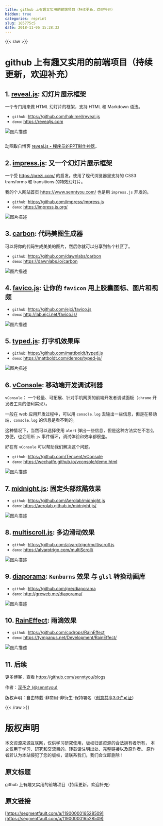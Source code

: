 ```yaml
---
title: github 上有趣又实用的前端项目（持续更新，欢迎补充）
hidden: true
categories: reprint
slug: 185775c5
date: 2018-11-06 15:28:32
---
```


{{< raw >}}
<h1 id="articleHeader0">github &#x4E0A;&#x6709;&#x8DA3;&#x53C8;&#x5B9E;&#x7528;&#x7684;&#x524D;&#x7AEF;&#x9879;&#x76EE;&#xFF08;&#x6301;&#x7EED;&#x66F4;&#x65B0;&#xFF0C;&#x6B22;&#x8FCE;&#x8865;&#x5145;&#xFF09;</h1><h2 id="articleHeader1">1. <a href="https://github.com/hakimel/reveal.js" rel="nofollow noreferrer" target="_blank">reveal.js</a>: &#x5E7B;&#x706F;&#x7247;&#x5C55;&#x793A;&#x6846;&#x67B6;</h2><p>&#x4E00;&#x4E2A;&#x4E13;&#x95E8;&#x7528;&#x6765;&#x505A; HTML &#x5E7B;&#x706F;&#x7247;&#x7684;&#x6846;&#x67B6;&#xFF0C;&#x652F;&#x6301; HTML &#x548C; Markdown &#x8BED;&#x6CD5;&#x3002;</p><ul><li><code>github</code>: <a href="https://github.com/hakimel/reveal.js" rel="nofollow noreferrer" target="_blank">https://github.com/hakimel/reveal.js</a></li><li><code>demo</code>: <a href="https://revealjs.com" rel="nofollow noreferrer" target="_blank">https://revealjs.com</a></li></ul><p><span class="img-wrap"><img data-src="/img/bVbhvYx?w=1315&amp;h=639" src="https://static.alili.tech/img/bVbhvYx?w=1315&amp;h=639" alt="&#x56FE;&#x7247;&#x63CF;&#x8FF0;" title="&#x56FE;&#x7247;&#x63CF;&#x8FF0;" style="cursor:pointer;display:inline"></span></p><p><span class="img-wrap"><img data-src="/img/remote/1460000016528512" src="https://static.alili.tech/img/remote/1460000016528512" alt="" title="" style="cursor:pointer"></span></p><p>&#x52A8;&#x56FE;&#x53D6;&#x81EA;&#x535A;&#x5BA2; <a href="https://www.jianshu.com/p/b58c365d98c1" rel="nofollow noreferrer" target="_blank">reveal.js - &#x7A0B;&#x5E8F;&#x5458;&#x7684;PPT&#x5236;&#x4F5C;&#x795E;&#x5668;</a>&#x3002;</p><h2 id="articleHeader2">2. <a href="https://github.com/impress/impress.js" rel="nofollow noreferrer" target="_blank">impress.js</a>: &#x53C8;&#x4E00;&#x4E2A;&#x5E7B;&#x706F;&#x7247;&#x5C55;&#x793A;&#x6846;&#x67B6;</h2><p>&#x4E00;&#x4E2A;&#x53D7; <a href="https://prezi.com/" rel="nofollow noreferrer" target="_blank">https://prezi.com/</a> &#x7684;&#x542F;&#x53D1;&#xFF0C;&#x4F7F;&#x7528;&#x4E86;&#x73B0;&#x4EE3;&#x6D4F;&#x89C8;&#x5668;&#x91CC;&#x652F;&#x6301;&#x7684; CSS3 transforms &#x548C; transitions &#x7684;&#x7279;&#x6548;&#x5E7B;&#x706F;&#x7247;&#x3002;</p><p>&#x6211;&#x7684;&#x4E2A;&#x4EBA;&#x7F51;&#x7AD9;&#x9996;&#x9875; <a href="https://www.senntyou.com/" rel="nofollow noreferrer" target="_blank">https://www.senntyou.com/</a> &#x4E5F;&#x662F;&#x7528; <code>impress.js</code> &#x5F00;&#x53D1;&#x7684;&#x3002;</p><ul><li><code>github</code>: <a href="https://github.com/impress/impress.js" rel="nofollow noreferrer" target="_blank">https://github.com/impress/impress.js</a></li><li><code>demo</code>: <a href="https://impress.js.org/" rel="nofollow noreferrer" target="_blank">https://impress.js.org/</a></li></ul><p><span class="img-wrap"><img data-src="/img/bVbhvYG?w=1320&amp;h=638" src="https://static.alili.tech/img/bVbhvYG?w=1320&amp;h=638" alt="&#x56FE;&#x7247;&#x63CF;&#x8FF0;" title="&#x56FE;&#x7247;&#x63CF;&#x8FF0;" style="cursor:pointer;display:inline"></span></p><h2 id="articleHeader3">3. <a href="https://github.com/dawnlabs/carbon" rel="nofollow noreferrer" target="_blank">carbon</a>: &#x4EE3;&#x7801;&#x7F8E;&#x56FE;&#x751F;&#x6210;&#x5668;</h2><p>&#x53EF;&#x4EE5;&#x5C06;&#x4F60;&#x7684;&#x4EE3;&#x7801;&#x751F;&#x6210;&#x7F8E;&#x7F8E;&#x7684;&#x56FE;&#x7247;&#xFF0C;&#x7136;&#x540E;&#x4F60;&#x5C31;&#x53EF;&#x4EE5;&#x5206;&#x4EAB;&#x5230;&#x5404;&#x4E2A;&#x793E;&#x533A;&#x4E86;&#x3002;</p><ul><li><code>github</code>: <a href="https://github.com/dawnlabs/carbon" rel="nofollow noreferrer" target="_blank">https://github.com/dawnlabs/carbon</a></li><li><code>demo</code>: <a href="https://dawnlabs.io/carbon" rel="nofollow noreferrer" target="_blank">https://dawnlabs.io/carbon</a></li></ul><p><span class="img-wrap"><img data-src="/img/bVbhvYH?w=1297&amp;h=634" src="https://static.alili.tech/img/bVbhvYH?w=1297&amp;h=634" alt="&#x56FE;&#x7247;&#x63CF;&#x8FF0;" title="&#x56FE;&#x7247;&#x63CF;&#x8FF0;" style="cursor:pointer;display:inline"></span></p><h2 id="articleHeader4">4. <a href="https://github.com/ejci/favico.js" rel="nofollow noreferrer" target="_blank">favico.js</a>: &#x8BA9;&#x4F60;&#x7684; <code>favicon</code> &#x7528;&#x4E0A;&#x80F6;&#x56CA;&#x56FE;&#x6807;&#x3001;&#x56FE;&#x7247;&#x548C;&#x89C6;&#x9891;</h2><ul><li><code>github</code>: <a href="https://github.com/ejci/favico.js" rel="nofollow noreferrer" target="_blank">https://github.com/ejci/favico.js</a></li><li><code>demo</code>: <a href="http://lab.ejci.net/favico.js/" rel="nofollow noreferrer" target="_blank">http://lab.ejci.net/favico.js/</a></li></ul><p><span class="img-wrap"><img data-src="/img/bVbhvYM?w=1298&amp;h=617" src="https://static.alili.tech/img/bVbhvYM?w=1298&amp;h=617" alt="&#x56FE;&#x7247;&#x63CF;&#x8FF0;" title="&#x56FE;&#x7247;&#x63CF;&#x8FF0;" style="cursor:pointer"></span></p><h2 id="articleHeader5">5. <a href="https://github.com/mattboldt/typed.js" rel="nofollow noreferrer" target="_blank">typed.js</a>: &#x6253;&#x5B57;&#x673A;&#x6548;&#x679C;&#x5E93;</h2><ul><li><code>github</code>: <a href="https://github.com/mattboldt/typed.js" rel="nofollow noreferrer" target="_blank">https://github.com/mattboldt/typed.js</a></li><li><code>demo</code>: <a href="https://mattboldt.com/demos/typed-js/" rel="nofollow noreferrer" target="_blank">https://mattboldt.com/demos/typed-js/</a></li></ul><p><span class="img-wrap"><img data-src="/img/bVbhvYO?w=1289&amp;h=532" src="https://static.alili.tech/img/bVbhvYO?w=1289&amp;h=532" alt="&#x56FE;&#x7247;&#x63CF;&#x8FF0;" title="&#x56FE;&#x7247;&#x63CF;&#x8FF0;" style="cursor:pointer;display:inline"></span></p><h2 id="articleHeader6">6. <a href="https://github.com/Tencent/vConsole" rel="nofollow noreferrer" target="_blank">vConsole</a>: &#x79FB;&#x52A8;&#x7AEF;&#x5F00;&#x53D1;&#x8C03;&#x8BD5;&#x5229;&#x5668;</h2><p><code>vConsole</code>&#xFF1A; &#x4E00;&#x4E2A;&#x8F7B;&#x91CF;&#x3001;&#x53EF;&#x62D3;&#x5C55;&#x3001;&#x9488;&#x5BF9;&#x624B;&#x673A;&#x7F51;&#x9875;&#x7684;&#x524D;&#x7AEF;&#x5F00;&#x53D1;&#x8005;&#x8C03;&#x8BD5;&#x9762;&#x677F;&#xFF08;<code>chrome</code> &#x5F00;&#x53D1;&#x8005;&#x5DE5;&#x5177;&#x7684;&#x4FBF;&#x5229;&#x5B9E;&#x73B0;&#xFF09;&#x3002;</p><p>&#x4E00;&#x822C;&#x5728; web &#x5E94;&#x7528;&#x5F00;&#x53D1;&#x8FC7;&#x7A0B;&#x4E2D;&#xFF0C;&#x53EF;&#x4EE5;&#x7528; <code>console.log</code> &#x53BB;&#x8F93;&#x51FA;&#x4E00;&#x4E9B;&#x4FE1;&#x606F;&#xFF0C;&#x4F46;&#x662F;&#x5728;&#x79FB;&#x52A8;&#x7AEF;&#xFF0C;<code>console.log</code> &#x7684;&#x4FE1;&#x606F;&#x662F;&#x770B;&#x4E0D;&#x5230;&#x7684;&#x3002;</p><p>&#x8FD9;&#x79CD;&#x60C5;&#x51B5;&#x4E0B;&#xFF0C;&#x5F53;&#x7136;&#x53EF;&#x4EE5;&#x9009;&#x62E9;&#x4F7F;&#x7528; <code>alert</code> &#x5F39;&#x51FA;&#x4E00;&#x4E9B;&#x4FE1;&#x606F;&#xFF0C;&#x4F46;&#x662F;&#x8FD9;&#x79CD;&#x65B9;&#x6CD5;&#x5B9E;&#x5728;&#x4E0D;&#x600E;&#x4E48;&#x65B9;&#x4FBF;&#xFF0C;&#x4E5F;&#x4F1A;&#x963B;&#x65AD; <code>js</code> &#x4E8B;&#x4EF6;&#x5FAA;&#x73AF;&#xFF0C;&#x8C03;&#x8BD5;&#x4F53;&#x9A8C;&#x548C;&#x6548;&#x7387;&#x90FD;&#x5F88;&#x5DEE;&#x3002;</p><p>&#x597D;&#x5728;&#x6709; <code>vConsole</code> &#x53EF;&#x4EE5;&#x5E2E;&#x52A9;&#x6211;&#x4EEC;&#x89E3;&#x51B3;&#x8FD9;&#x4E2A;&#x95EE;&#x9898;&#x3002;</p><ul><li><code>github</code>: <a href="https://github.com/Tencent/vConsole" rel="nofollow noreferrer" target="_blank">https://github.com/Tencent/vConsole</a></li><li><code>demo</code>: <a href="https://wechatfe.github.io/vconsole/demo.html" rel="nofollow noreferrer" target="_blank">https://wechatfe.github.io/vconsole/demo.html</a></li></ul><p><span class="img-wrap"><img data-src="/img/bVP7P3?w=320&amp;h=568" src="https://static.alili.tech/img/bVP7P3?w=320&amp;h=568" alt="&#x56FE;&#x7247;&#x63CF;&#x8FF0;" title="&#x56FE;&#x7247;&#x63CF;&#x8FF0;" style="cursor:pointer"></span></p><h2 id="articleHeader7">7. <a href="https://github.com/Aerolab/midnight.js" rel="nofollow noreferrer" target="_blank">midnight.js</a>: &#x56FA;&#x5B9A;&#x5934;&#x90E8;&#x70AB;&#x9177;&#x6548;&#x679C;</h2><ul><li><code>github</code>: <a href="https://github.com/Aerolab/midnight.js" rel="nofollow noreferrer" target="_blank">https://github.com/Aerolab/midnight.js</a></li><li><code>demo</code>: <a href="https://aerolab.github.io/midnight.js/" rel="nofollow noreferrer" target="_blank">https://aerolab.github.io/midnight.js/</a></li></ul><p><span class="img-wrap"><img data-src="/img/bVbhvYW?w=1293&amp;h=638" src="https://static.alili.tech/img/bVbhvYW?w=1293&amp;h=638" alt="&#x56FE;&#x7247;&#x63CF;&#x8FF0;" title="&#x56FE;&#x7247;&#x63CF;&#x8FF0;" style="cursor:pointer;display:inline"></span></p><h2 id="articleHeader8">8. <a href="https://github.com/alvarotrigo/multiscroll.js" rel="nofollow noreferrer" target="_blank">multiscroll.js</a>: &#x591A;&#x8FB9;&#x6ED1;&#x52A8;&#x6548;&#x679C;</h2><ul><li><code>github</code>: <a href="https://github.com/alvarotrigo/multiscroll.js" rel="nofollow noreferrer" target="_blank">https://github.com/alvarotrigo/multiscroll.js</a></li><li><code>demo</code>: <a href="https://alvarotrigo.com/multiScroll/" rel="nofollow noreferrer" target="_blank">https://alvarotrigo.com/multiScroll/</a></li></ul><p><span class="img-wrap"><img data-src="/img/bVbhvYX?w=728&amp;h=371" src="https://static.alili.tech/img/bVbhvYX?w=728&amp;h=371" alt="&#x56FE;&#x7247;&#x63CF;&#x8FF0;" title="&#x56FE;&#x7247;&#x63CF;&#x8FF0;" style="cursor:pointer;display:inline"></span></p><h2 id="articleHeader9">9. <a href="https://github.com/gre/diaporama" rel="nofollow noreferrer" target="_blank">diaporama</a>: <code>Kenburns</code> &#x6548;&#x679C; &#x4E0E; <code>glsl</code> &#x8F6C;&#x6362;&#x52A8;&#x753B;&#x5E93;</h2><ul><li><code>github</code>: <a href="https://github.com/gre/diaporama" rel="nofollow noreferrer" target="_blank">https://github.com/gre/diaporama</a></li><li><code>demo</code>: <a href="http://greweb.me/diaporama/" rel="nofollow noreferrer" target="_blank">http://greweb.me/diaporama/</a></li></ul><p><span class="img-wrap"><img data-src="/img/bVbhvYY?w=560&amp;h=314" src="https://static.alili.tech/img/bVbhvYY?w=560&amp;h=314" alt="&#x56FE;&#x7247;&#x63CF;&#x8FF0;" title="&#x56FE;&#x7247;&#x63CF;&#x8FF0;" style="cursor:pointer;display:inline"></span></p><h2 id="articleHeader10">10. <a href="https://github.com/codrops/RainEffect" rel="nofollow noreferrer" target="_blank">RainEffect</a>: &#x96E8;&#x6EF4;&#x6548;&#x679C;</h2><ul><li><code>github</code>: <a href="https://github.com/codrops/RainEffect" rel="nofollow noreferrer" target="_blank">https://github.com/codrops/RainEffect</a></li><li><code>demo</code>: <a href="https://tympanus.net/Development/RainEffect/" rel="nofollow noreferrer" target="_blank">https://tympanus.net/Development/RainEffect/</a></li></ul><p><span class="img-wrap"><img data-src="/img/bVbhvYZ?w=1315&amp;h=635" src="https://static.alili.tech/img/bVbhvYZ?w=1315&amp;h=635" alt="&#x56FE;&#x7247;&#x63CF;&#x8FF0;" title="&#x56FE;&#x7247;&#x63CF;&#x8FF0;" style="cursor:pointer;display:inline"></span></p><h2 id="articleHeader11">11. &#x540E;&#x7EED;</h2><p>&#x66F4;&#x591A;&#x535A;&#x5BA2;&#xFF0C;&#x67E5;&#x770B; <a href="https://github.com/senntyou/blogs" rel="nofollow noreferrer" target="_blank">https://github.com/senntyou/blogs</a></p><p>&#x4F5C;&#x8005;&#xFF1A;<a href="https://github.com/senntyou" rel="nofollow noreferrer" target="_blank">&#x6DF1;&#x4E88;&#x4E4B; (@senntyou)</a></p><p>&#x7248;&#x6743;&#x58F0;&#x660E;&#xFF1A;&#x81EA;&#x7531;&#x8F6C;&#x8F7D;-&#x975E;&#x5546;&#x7528;-&#x975E;&#x884D;&#x751F;-&#x4FDD;&#x6301;&#x7F72;&#x540D;&#xFF08;<a href="https://creativecommons.org/licenses/by-nc-nd/3.0/deed.zh" rel="nofollow noreferrer" target="_blank">&#x521B;&#x610F;&#x5171;&#x4EAB;3.0&#x8BB8;&#x53EF;&#x8BC1;</a>&#xFF09;</p>
{{< /raw >}}

# 版权声明
本文资源来源互联网，仅供学习研究使用，版权归该资源的合法拥有者所有，
本文仅用于学习、研究和交流目的。转载请注明出处、完整链接以及原作者。
原作者若认为本站侵犯了您的版权，请联系我们，我们会立即删除！

## 原文标题
github 上有趣又实用的前端项目（持续更新，欢迎补充）

## 原文链接
[https://segmentfault.com/a/1190000016528509](https://segmentfault.com/a/1190000016528509)

